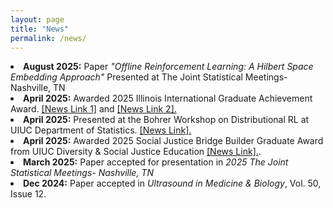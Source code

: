 ```yaml
---
layout: page
title: "News"
permalink: /news/
---
```


<li><strong>August 2025:</strong> Paper <i>"Offline Reinforcement Learning: A Hilbert Space Embedding Approach"</i> Presented at The Joint Statistical Meetings- Nashville, TN</li>
<li><strong>April 2025:</strong> Awarded 2025 Illinois International Graduate Achievement Award. <a href="https://blogs.illinois.edu/view/6758/627615639" target="_blank"> [News Link 1]</a>  and <a href="https://international.illinois.edu/awards-funding/achievement/grad.html" target="_blank"> [News Link 2].</a> </li>
<li><strong>April 2025:</strong> Presented at the Bohrer Workshop on Distributional RL at UIUC Department of Statistics. <a href="https://calendars.illinois.edu/detail/1439?eventId=33507286" target="_blank"> [News Link].</a>
<li><strong>April 2025:</strong> Awarded 2025 Social Justice Bridge Builder Graduate Award from UIUC Diversity & Social Justice Education <a href="https://dsje.illinois.edu/events/social-justice-awards-ceremony" target="_blank"> [News Link].</a>.</li>
<li><strong>March 2025:</strong> Paper accepted for presentation in <i>2025 The Joint Statistical Meetings- Nashville, TN</i></li>
<li><strong>Dec 2024:</strong> Paper accepted in <i>Ultrasound in Medicine & Biology</i>, Vol. 50, Issue 12.</li>



